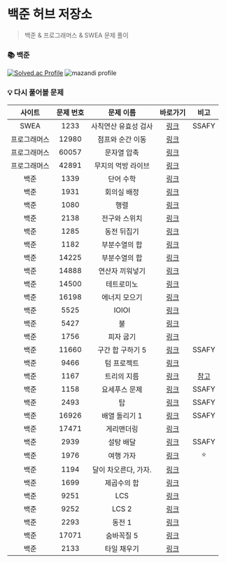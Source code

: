 # 백준 허브 저장소

> 백준 & 프로그래머스 & SWEA 문제 풀이

### 📚 백준

[![Solved.ac Profile](http://mazassumnida.wtf/api/v2/generate_badge?boj=codeer)](https://solved.ac/codeer/)
![mazandi profile](http://mazandi.herokuapp.com/api?handle=codeer&theme=dark)

### 💡 다시 풀어볼 문제

| 사이트 | 문제 번호 |  문제 이름 | 바로가기 | 비고 |
| :----------: | :----------: | :----------: | :----------: | :----------: |
| SWEA | 1233 | 사칙연산 유효성 검사 | [링크](https://swexpertacademy.com/main/code/problem/problemDetail.do?contestProbId=AV141176AIwCFAYD) | SSAFY |
| 프로그래머스 | 12980 | 점프와 순간 이동 | [링크](https://school.programmers.co.kr/learn/courses/30/lessons/12980) | |
| 프로그래머스 | 60057 | 문자열 압축 | [링크](https://school.programmers.co.kr/learn/courses/30/lessons/60057) | |
| 프로그래머스 | 42891 | 무지의 먹방 라이브 | [링크](https://school.programmers.co.kr/learn/courses/30/lessons/42891) | |
| 백준 | 1339 | 단어 수학 | [링크](https://www.acmicpc.net/problem/1339) | |
| 백준 | 1931 | 회의실 배정 | [링크](https://www.acmicpc.net/problem/1931) | |
| 백준 | 1080 | 행렬 | [링크](https://www.acmicpc.net/problem/1080) | |
| 백준 | 2138 | 전구와 스위치 | [링크](https://www.acmicpc.net/problem/2138) | |
| 백준 | 1285 | 동전 뒤집기 | [링크](https://www.acmicpc.net/problem/1285) | |
| 백준 | 1182 | 부분수열의 합 | [링크](https://www.acmicpc.net/problem/1182) | |
| 백준 | 14225 | 부분수열의 합 | [링크](https://www.acmicpc.net/problem/14225) | |
| 백준 | 14888 | 연산자 끼워넣기 | [링크](https://www.acmicpc.net/problem/14888) | |
| 백준 | 14500 | 테트로미노 | [링크](https://www.acmicpc.net/problem/14500) | |
| 백준 | 16198 | 에너지 모으기 | [링크](https://www.acmicpc.net/problem/16198) | |
| 백준 | 5525 | IOIOI | [링크](https://www.acmicpc.net/problem/5525) | |
| 백준 | 5427 | 불 | [링크](https://www.acmicpc.net/problem/5427) | |
| 백준 | 1756 | 피자 굽기 | [링크](https://www.acmicpc.net/problem/1756) | |
| 백준 | 11660 | 구간 합 구하기 5 | [링크](https://www.acmicpc.net/problem/11660) | SSAFY |
| 백준 | 9466 | 텀 프로젝트 | [링크](https://www.acmicpc.net/problem/9466) | |
| 백준 | 1167 | 트리의 지름 | [링크](https://www.acmicpc.net/problem/1167) | [참고](https://velog.io/@zioo/%ED%8A%B8%EB%A6%AC%EC%9D%98-%EC%A7%80%EB%A6%84-%EA%B5%AC%ED%95%98%EA%B8%B0) |
| 백준 | 1158 | 요세푸스 문제 | [링크](https://www.acmicpc.net/problem/1158) | SSAFY |
| 백준 | 2493 | 탑 | [링크](https://www.acmicpc.net/problem/2493) | SSAFY |
| 백준 | 16926 | 배열 돌리기 1 | [링크](https://www.acmicpc.net/problem/16926) | SSAFY |
| 백준 | 17471 | 게리맨더링 | [링크](https://www.acmicpc.net/problem/17471) | |
| 백준 | 2939 | 설탕 배달 | [링크](https://www.acmicpc.net/problem/2839) | SSAFY |
| 백준 | 1976 | 여행 가자 | [링크](https://www.acmicpc.net/problem/1976) | ⭐ |
| 백준 | 1194 | 달이 차오른다, 가자. | [링크](https://www.acmicpc.net/problem/1194) | |
| 백준 | 1699 | 제곱수의 합 | [링크](https://www.acmicpc.net/problem/1699) | |
| 백준 | 9251 | LCS | [링크](https://www.acmicpc.net/problem/9251) | |
| 백준 | 9252 | LCS 2 | [링크](https://www.acmicpc.net/problem/9252) | |
| 백준 | 2293 | 동전 1 | [링크](https://www.acmicpc.net/problem/2293) | |
| 백준 | 17071 | 숨바꼭질 5 | [링크](https://www.acmicpc.net/problem/17071) | |
| 백준 | 2133 | 타일 채우기 | [링크](https://www.acmicpc.net/problem/2133) | |

